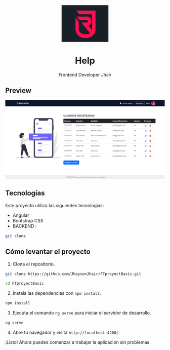 <div align="center">
    <a href="https://github.com/JheysonJhair/FTcrud_student.git">
      <img src="public/logo.jpg" width="148px" />
    </a>
    <h1>Help</h1>
    <p align="center">
        Frontend Developer Jhair
    </p>
</div>

## Preview

![Preview](public/preview2.png)


## Tecnologías

Este proyecto utiliza las siguientes tecnologías:

- Angular
- Bootstrap CSS
- BACKEND :
```bash
git clone 
```

## Cómo levantar el proyecto

1. Clona el repositorio.

```bash
git clone https://github.com/JheysonJhair/FTproyectBasic.git
```

```bash
cd FTproyectBasic
```

2. Instala las dependencias con `npm install`.

```bash
npm install
```

3. Ejecuta el comando `ng serve` para iniciar el servidor de desarrollo.

```bash
ng serve
```

4. Abre tu navegador y visita `http://localhost:4200/`.

¡Listo! Ahora puedes comenzar a trabajar la aplicación sin problemas.
